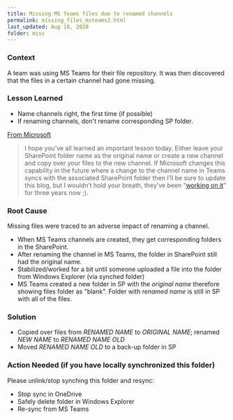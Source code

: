 ```yaml
---
title: Missing MS Teams files due to renamed channels
permalink: missing_files_msteams2.html
last_updated: Aug 18, 2020
folder: misc
---
```


### Context

A team was using MS Teams for their file repository. It was then discovered that the files in a certain channel had gone missing.

### Lesson Learned

* Name channels right, the first time (if possible)
* If renaming channels, don't rename corresponding SP folder.

[From Microsoft](https://blogs.perficient.com/2020/02/02/the-pains-of-renaming-channels-in-teams-2/)

> I hope you’ve all learned an important lesson today. Either leave your SharePoint folder name as the original name or create a new channel and copy over your files to the new channel. If Microsoft changes this capability in the future where a change to the channel name in Teams syncs with the associated SharePoint folder then I’ll be sure to update this blog, but I wouldn’t hold your breath, they’ve been “[working on it](https://microsoftteams.uservoice.com/forums/555103-public/suggestions/16934143-rename-of-team-channel-doesn-t-rename-associated-s)” for three years now ;).

### Root Cause

Missing files were traced to an adverse impact of renaming a channel.

* When MS Teams channels are created, they get corresponding folders in the SharePoint.
* After renaming the channel in MS Teams, the folder in SharePoint still had the original name.
* Stabilized/worked for a bit until someone uploaded a file into the folder from Windows Explorer (via synched folder)
* MS Teams created a new folder in SP with the _original name_ therefore showing files folder as "blank". Folder with _renamed name_ is still in SP with all of the files.

### Solution

* Copied over files from _RENAMED NAME_ to _ORIGINAL NAME_; renamed _NEW NAME_ to _RENAMED NAME OLD_
* Moved _RENAMED NAME OLD_ to a back-up folder in SP


### Action Needed (if you have locally synchronized this folder)

Please unlink/stop synching this folder and resync:

* Stop sync in OneDrive
* Safely delete folder in Windows Explorer
* Re-sync from MS Teams
